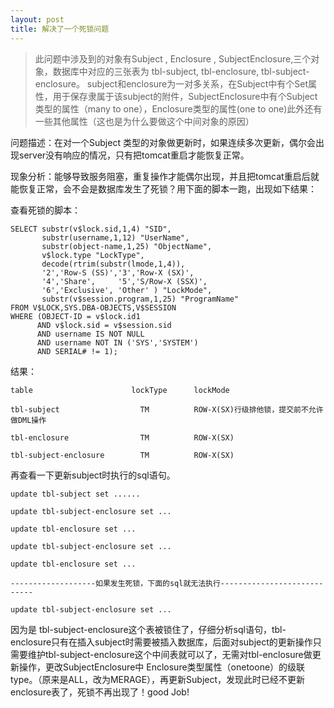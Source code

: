 ```yaml
---
layout: post
title: 解决了一个死锁问题
---
```

>此问题中涉及到的对象有Subject , Enclosure , SubjectEnclosure,三个对象，数据库中对应的三张表为 tbl-subject, tbl-enclosure, tbl-subject-enclosure。 subject和enclosure为一对多关系，在Subject中有个Set<SubjectEnclosure >属性，用于保存隶属于该subject的附件，SubjectEnclosure中有个Subject类型的属性（many to one），Enclosure类型的属性(one to one)此外还有一些其他属性（这也是为什么要做这个中间对象的原因）

 问题描述：在对一个Subject 类型的对象做更新时，如果连续多次更新，偶尔会出现server没有响应的情况，只有把tomcat重启才能恢复正常。

现象分析：能够导致服务阻塞，重复操作才能偶尔出现，并且把tomcat重启后就能恢复正常，会不会是数据库发生了死锁？用下面的脚本一跑，出现如下结果：

查看死锁的脚本：

    SELECT substr(v$lock.sid,1,4) "SID",
           substr(username,1,12) "UserName",
           substr(object-name,1,25) "ObjectName",
           v$lock.type "LockType",
           decode(rtrim(substr(lmode,1,4)),
           '2','Row-S (SS)','3','Row-X (SX)',
           '4','Share',     '5','S/Row-X (SSX)',
           '6','Exclusive', 'Other' ) "LockMode",
           substr(v$session.program,1,25) "ProgramName"
    FROM V$LOCK,SYS.DBA-OBJECTS,V$SESSION
    WHERE (OBJECT-ID = v$lock.id1
          AND v$lock.sid = v$session.sid
          AND username IS NOT NULL
          AND username NOT IN ('SYS','SYSTEM')
          AND SERIAL# != 1); 

结果：

    table                      lockType      lockMode

    tbl-subject                  TM          ROW-X(SX)行级排他锁，提交前不允许做DML操作

    tbl-enclosure                TM          ROW-X(SX)

    tbl-subject-enclosure        TM          ROW-X(SX)

再查看一下更新subject时执行的sql语句。

    update tbl-subject set ......

    update tbl-subject-enclosure set ...

    update tbl-enclosure set ...

    update tbl-subject-enclosure set ... 

    update tbl-enclosure set ...

    -------------------如果发生死锁，下面的sql就无法执行----------------------------

    update tbl-subject-enclosure set ...

因为是 tbl-subject-enclosure这个表被锁住了，仔细分析sql语句，tbl-enclosure只有在插入subject时需要被插入数据库，后面对subject的更新操作只需要维护tbl-subject-enclosure这个中间表就可以了，无需对tbl-enclosure做更新操作，更改SubjectEnclosure中 Enclosure类型属性（onetoone）的级联type。（原来是ALL，改为MERAGE），再更新Subject，发现此时已经不更新enclosure表了，死锁不再出现了！good Job!

